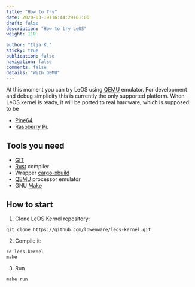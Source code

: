 ```yaml
---
title: "How to Try"
date: 2020-03-19T16:44:29+01:00
draft: false
description: "How to try LeOS"
weight: 110

author: "Ilja K."
sticky: true
publication: false
navigation: false
comments: false
details: "With QEMU"
---
```


At this moment you can try LeOS using [QEMU](https://qemu.org/) emulator. For development and 
debug simplicity this is currently the only supported platform. When LeOS kernel is ready, it will
be ported to real hardware, which is supposed to be
- [Pine64](https://www.pine64.org/),
- [Raspberry Pi](https://www.raspberrypi.org/).

## Tools you need

* [GIT](https://git-scm.com/)
* [Rust](https://rust-lang.org/) compiler
* Wrapper [cargo-xbuild](https://github.com/rust-osdev/cargo-xbuild)
* [QEMU](https://qemu.org/) processor emulator
* GNU [Make](https://www.gnu.org/software/make/)

## How to start

1. Clone LeOS Kernel repository:
```shell
git clone https://github.com/lowenware/leos-kernel.git
```
2. Compile it:
```shell
cd leos-kernel
make
```
3. Run
```shell
make run
```
